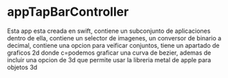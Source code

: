 # appTapBarController
Esta app esta creada en swift, contiene un subconjunto de aplicaciones dentro de ella, contiene un selector de imagenes, un conversor de binario a decimal, contiene una opcion para veificar conjuntos, tiene un apartado de graficos 2d donde c=podemos graficar una curva de bezier, ademas de incluir una opcion de 3d que permite usar la libreria metal de apple para objetos 3d
